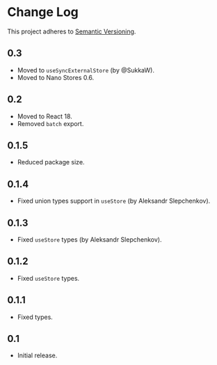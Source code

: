 # Change Log
This project adheres to [Semantic Versioning](http://semver.org/).

## 0.3
* Moved to `useSyncExternalStore` (by @SukkaW).
* Moved to Nano Stores 0.6.

## 0.2
* Moved to React 18.
* Removed `batch` export.

## 0.1.5
* Reduced package size.

## 0.1.4
* Fixed union types support in `useStore` (by Aleksandr Slepchenkov).

## 0.1.3
* Fixed `useStore` types (by Aleksandr Slepchenkov).

## 0.1.2
* Fixed `useStore` types.

## 0.1.1
* Fixed types.

## 0.1
* Initial release.
